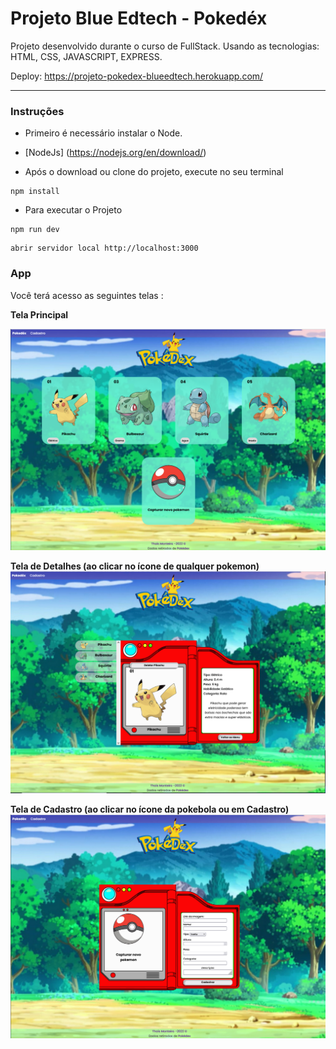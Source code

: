 # Projeto Blue Edtech - Pokedéx

Projeto desenvolvido durante o curso de FullStack.
Usando as tecnologias: HTML, CSS, JAVASCRIPT, EXPRESS.

Deploy: https://projeto-pokedex-blueedtech.herokuapp.com/

---
### Instruções

* Primeiro é necessário instalar o Node.

* [NodeJs] (https://nodejs.org/en/download/)

* Após o download ou clone do projeto, execute no seu terminal

```
npm install
```

* Para executar o Projeto

```
npm run dev
```

```
abrir servidor local http://localhost:3000
```

### App

Você terá acesso as seguintes telas :

**Tela Principal** 

![Tela principal](https://github.com/Thais-Mont/pokedex-blueedtech/blob/master/imagens/tela-principal.PNG)

**Tela de Detalhes (ao clicar no ícone de qualquer pokemon)** 
![Tela de Detalhes](https://github.com/Thais-Mont/pokedex-blueedtech/blob/master/imagens/tela-detalhes.PNG)

**Tela de Cadastro (ao clicar no ícone da pokebola ou em Cadastro)** 
![Tela de Cadastro](https://github.com/Thais-Mont/pokedex-blueedtech/blob/master/imagens/tela-cadastro.PNG)

